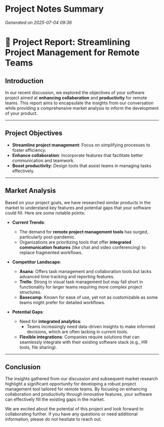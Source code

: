 # Project Notes Summary

*Generated on 2025-07-04 09:36*

# 📝 Project Report: Streamlining Project Management for Remote Teams

## **Introduction**

In our recent discussion, we explored the objectives of your software project aimed at **enhancing collaboration** and **productivity** for remote teams. This report aims to encapsulate the insights from our conversation while providing a comprehensive market analysis to inform the development of your product.

---

## **Project Objectives**

- **Streamline project management**: Focus on simplifying processes to foster efficiency.
- **Enhance collaboration**: Incorporate features that facilitate better communication and teamwork.
- **Boost productivity**: Design tools that assist teams in managing tasks effectively.

---

## **Market Analysis**

Based on your project goals, we have researched similar products in the market to understand key features and potential gaps that your software could fill. Here are some notable points:

- **Current Trends**: 
  - The demand for **remote project management tools** has surged, particularly post-pandemic.
  - Organizations are prioritizing tools that offer **integrated communication features** (like chat and video conferencing) to replace fragmented workflows.

- **Competitor Landscape**:
  - **Asana**: Offers task management and collaboration tools but lacks advanced time tracking and reporting features.
  - **Trello**: Strong in visual task management but may fall short in functionality for larger teams requiring more complex project structures.
  - **Basecamp**: Known for ease of use, yet not as customizable as some teams might prefer for detailed workflows.

- **Potential Gaps**:
  - Need for **integrated analytics**: 
    - Teams increasingly need data-driven insights to make informed decisions, which are often lacking in current tools.
  - **Flexible integrations**: Companies require solutions that can seamlessly integrate with their existing software stack (e.g., HR tools, file sharing).

---

## **Conclusion**

The insights gathered from our discussion and subsequent market research highlight a significant opportunity for developing a robust project management tool tailored for remote teams. By focusing on enhancing collaboration and productivity through innovative features, your software can effectively fill the existing gaps in the market. 

We are excited about the potential of this project and look forward to collaborating further. If you have any questions or need additional information, please do not hesitate to reach out.